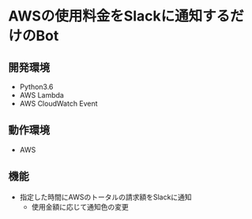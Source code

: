 # AWSの使用料金をSlackに通知するだけのBot

## 開発環境
* Python3.6
* AWS Lambda
* AWS CloudWatch Event

## 動作環境
* AWS

## 機能
* 指定した時間にAWSのトータルの請求額をSlackに通知
  * 使用金額に応じて通知色の変更